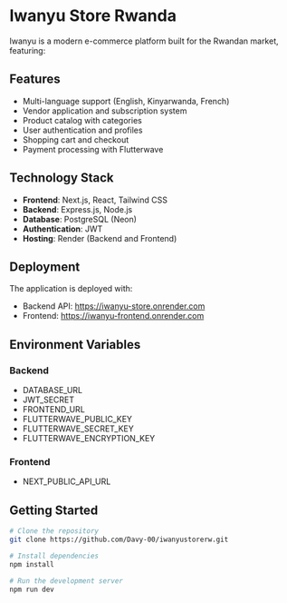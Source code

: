 # Iwanyu Store Rwanda

Iwanyu is a modern e-commerce platform built for the Rwandan market, featuring:

## Features

- Multi-language support (English, Kinyarwanda, French)
- Vendor application and subscription system
- Product catalog with categories
- User authentication and profiles
- Shopping cart and checkout
- Payment processing with Flutterwave

## Technology Stack

- **Frontend**: Next.js, React, Tailwind CSS
- **Backend**: Express.js, Node.js
- **Database**: PostgreSQL (Neon)
- **Authentication**: JWT
- **Hosting**: Render (Backend and Frontend)

## Deployment

The application is deployed with:
- Backend API: https://iwanyu-store.onrender.com
- Frontend: https://iwanyu-frontend.onrender.com

## Environment Variables

### Backend
- DATABASE_URL
- JWT_SECRET
- FRONTEND_URL
- FLUTTERWAVE_PUBLIC_KEY
- FLUTTERWAVE_SECRET_KEY
- FLUTTERWAVE_ENCRYPTION_KEY

### Frontend
- NEXT_PUBLIC_API_URL

## Getting Started

```bash
# Clone the repository
git clone https://github.com/Davy-00/iwanyustorerw.git

# Install dependencies
npm install

# Run the development server
npm run dev
```
